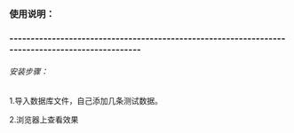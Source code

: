 <h3>使用说明：<h3>
------------------------------------------------------------------------------------------------
<h6>安装步骤：</h6>
<p>1.导入数据库文件，自己添加几条测试数据。</p>
<p>2.浏览器上查看效果</p>
